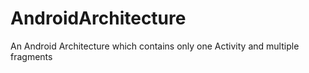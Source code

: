 # AndroidArchitecture
An  Android  Architecture which  contains only one Activity and multiple fragments
